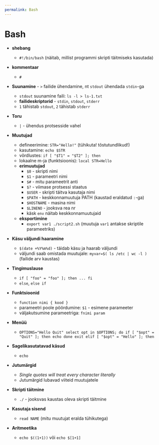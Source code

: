 ```yaml
---
permalink: Bash
---
```


# Bash

- **shebang**
  - `#!/bin/bash` (näitab, millist programmi skripti täitmiseks kasutada)

- **kommentaar**
  - `#`

- **Suunamine** - `>` failide ühendamine, nt `stdout` ühendada `stdin`-ga
  - `stdout` suunamine faili: `ls -l > ls-1.txt`
  - **failideskriptorid** - `stdin`, `stdout`, `stderr`
  - `1` tähistab `stdout`, `2` tähistab `stderr`

- **Toru**
  - `|` - ühendus protsesside vahel

- **Muutujad**
  - defineerimine: `STR="Hello!"` (tühikuta! tõstutundlikud!)
  - kasutamine: `echo $STR`
  - võrdlustes: `if [ "$T1" = "$T2" ]; then`
  - lokaalne m-ja (funktsioonis): `local STR=Hello`
  - **erimuutujad**
    - `$0` - skripti nimi
    - `$1` - parameetri nimi
    - `$#` - mitu parameetrit anti
    - `$?` - viimase protsessi staatus
    - `$USER` - skripti täitva kasutaja nimi
    - `$PATH` - keskkonnamuutuja PATH (kaustad eraldatud `:`-ga)
    - `$HOSTNAME` - masina nimi 
    - `$LINENO` - jooksva rea nr
    - käsk `env` näitab keskkonnamuutujaid 
  - **eksportimine**
    - `export var1
       ./script2.sh` (muutuja `var1` antakse skriptile parameetriks)       

- **Käsu väljundi haaramine**
  - `$(date +%Y%m%d)` - täidab käsu ja haarab väljundi
  - väljundi saab omistada muutujale: `myvar=$( ls /etc | wc -l )` (failide arv kaustas)

- **Tingimuslause**
  - `if [ "foo" = "foo" ]; then
       ...
     fi`
  - `else`, `else if`

- **Funktsioonid**
  - `function nimi { kood }`
  - parameetri poole pöördumine: `$1` - esimene parameeter
  - väljakutsumine parameetriga: `fnimi param`

- **Menüü**
  - `OPTIONS="Hello Quit"
      select opt in $OPTIONS; do
        if [ "$opt" = "Quit" ]; then
          echo done
          exit
        elif [ "$opt" = "Hello" ]; then`  

- **Sagelikasutatavad käsud**
  - `echo`

- **Jutumärgid**
  - _Single quotes will treat every character literally_
  - Jutumärgid lubavad viiteid muutujatele

- **Skripti täitmine**
  - `./` - jooksvas kaustas oleva skripti täitmine

- **Kasutaja sisend**
  - `read NAME` (mitu muutujat eralda tühikutega)

- **Aritmeetika**
  - `echo $((1+1))` või `echo $[1+1]`

  

